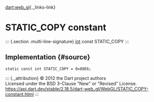 [dart:web\_gl](../../dart-web_gl/dart-web_gl-library){._links-link}

STATIC\_COPY constant
=====================

::: {.section .multi-line-signature}
[int](../../dart-core/int-class) const STATIC\_COPY
:::

Implementation {#source}
--------------

``` {.language-dart data-language="dart"}
static const int STATIC_COPY = 0x88E6;
```

::: {._attribution}
© 2012 the Dart project authors\
Licensed under the BSD 3-Clause \"New\" or \"Revised\" License.\
<https://api.dart.dev/stable/2.18.5/dart-web_gl/WebGL/STATIC_COPY-constant.html>
:::
